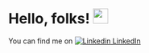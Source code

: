 # Hello, folks! <img src="https://raw.githubusercontent.com/MartinHeinz/MartinHeinz/master/wave.gif" width="30px">

You can find me on [![Linkedin](https://i.stack.imgur.com/gVE0j.png) LinkedIn](https://www.linkedin.com/in/marah-gamdou-4b008b151/)


